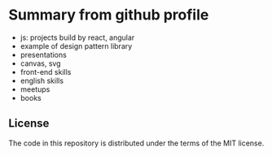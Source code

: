 # Summary from github profile
* js: projects build by react, angular
* example of design pattern library
* presentations
* canvas, svg
* front-end skills
* english skills
* meetups
* books

## License

The code in this repository is distributed under the terms of the MIT license.
